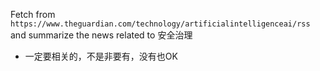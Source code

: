 Fetch from `https://www.theguardian.com/technology/artificialintelligenceai/rss` and summarize the news related to 安全治理
- 一定要相关的，不是非要有，没有也OK
